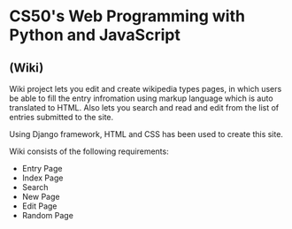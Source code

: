 # CS50's Web Programming with Python and JavaScript

## (Wiki)

Wiki project lets you edit and create wikipedia types pages, in which users be able to fill the entry infromation using markup language which is auto translated to HTML. Also lets you search and read and edit from the list of entries submitted to the site.

Using Django framework, HTML and CSS has been used to create this site.

Wiki consists of the following requirements:

- Entry Page
- Index Page
- Search
- New Page
- Edit Page
- Random Page
